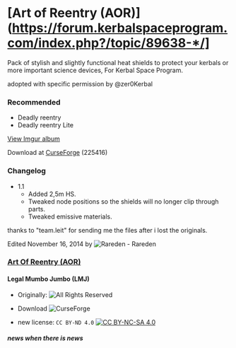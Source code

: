 # [Art of Reentry (AOR)](https://forum.kerbalspaceprogram.com/index.php?/topic/89638-*/]

Pack of stylish and slightly functional heat shields to protect your kerbals or more important science devices, For Kerbal Space Program.

adopted with specific permission by @zer0Kerbal

### Recommended

* Deadly reentry
* Deadly reentry Lite

[View Imgur album](https://imgur.com/a/lGsAc#1)

Download at [CurseForge](https://www.curseforge.com/kerbal/ksp-mods/art-of-reentry-1-1) (225416)

### Changelog

* 1.1
  * Added 2,5m HS.
  * Tweaked node positions so the shields will no longer clip through parts.
  * Tweaked emissive materials.

thanks to "team.leit" for sending me the files after i lost the originals.

Edited November 16, 2014 by 
![Rareden](https://kerbal-forum-uploads.s3.us-west-2.amazonaws.com/profile/photo-57466.jpg) - Rareden

### [Art Of Reentry (AOR)](https://forum.kerbalspaceprogram.com/index.php?/topic/89638-*/)

#### Legal Mumbo Jumbo (LMJ)

* Originally: ![All Rights Reserved](https://img.shields.io/badge/License-All--Rights--Reserved-black?style=plastic&labelColor=white)  
* Download ![CurseForge](https://img.shields.io/badge/CurseForge-Link-CCFF00.svg?labelColor=6441A4&style=plastic&logo=curseforge)  

* new license: `CC BY-ND 4.0`  [![CC BY-NC-SA 4.0](https://img.shields.io/badge/License-CC%20BY--ND--SA%204.0-ef9421?style=style-for-the-badge&labelColor=black&logo=creativecommons&logoColor=ef9421)](https://creativecommons.org/licenses/by-nd-sa/4.0/)  


#### _news when there is news_
